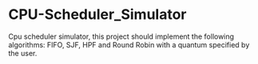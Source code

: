 # CPU-Scheduler_Simulator
Cpu scheduler simulator, this project should implement the following algorithms: FIFO, SJF, HPF and Round Robin with a quantum specified by the user.
